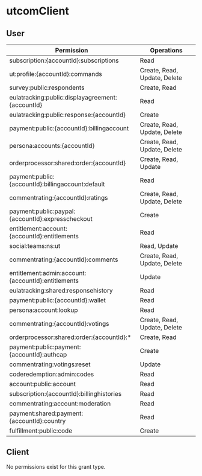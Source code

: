 # utcomClient

## User
| Permission | Operations |
| - | - |
| subscription:{accountId}:subscriptions | Read |
| ut:profile:{accountId}:commands | Create, Read, Update, Delete |
| survey:public:respondents | Create, Read |
| eulatracking:public:displayagreement:{accountId} | Read |
| eulatracking:public:response:{accountId} | Create |
| payment:public:{accountId}:billingaccount | Create, Read, Update, Delete |
| persona:accounts:{accountId} | Create, Read, Update, Delete |
| orderprocessor:shared:order:{accountId} | Create, Read, Update |
| payment:public:{accountId}:billingaccount:default | Read |
| commentrating:{accountId}:ratings | Create, Read, Update, Delete |
| payment:public:paypal:{accountId}:expresscheckout | Create |
| entitlement:account:{accountId}:entitlements | Read |
| social:teams:ns:ut | Read, Update |
| commentrating:{accountId}:comments | Create, Read, Update, Delete |
| entitlement:admin:account:{accountId}:entitlements | Update |
| eulatracking:shared:responsehistory | Read |
| payment:public:{accountId}:wallet | Read |
| persona:account:lookup | Read |
| commentrating:{accountId}:votings | Create, Read, Update, Delete |
| orderprocessor:shared:order:{accountId}:* | Create, Read |
| payment:public:payment:{accountId}:authcap | Create |
| commentrating:votings:reset | Update |
| coderedemption:admin:codes | Read |
| account:public:account | Read |
| subscription:{accountId}:billinghistories | Read |
| commentrating:account:moderation | Read |
| payment:shared:payment:{accountId}:country | Read |
| fulfillment:public:code | Create |

## Client
No permissions exist for this grant type.